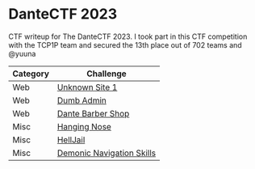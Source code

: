# DanteCTF 2023
CTF writeup for The DanteCTF 2023. I took part in this CTF competition with the TCP1P team and secured the 13th place out of 702 teams and @yuuna

| Category | Challenge |
| --- | --- |
| Web | [Unknown Site 1](/DanteCTF%202023/Unknown%20Site%201/)
| Web | [Dumb Admin](/DanteCTF%202023/Dumb%20Admin/)
| Web | [Dante Barber Shop](/DanteCTF%202023/Dante%20Barber%20Shop/)
| Misc | [Hanging Nose](/DanteCTF%202023/Hanging%20Nose/)
| Misc | [HellJail](/DanteCTF%202023/HellJail/)
| Misc | [Demonic Navigation Skills](/DanteCTF%202023/Demonic%20Navigation%20Skills/)